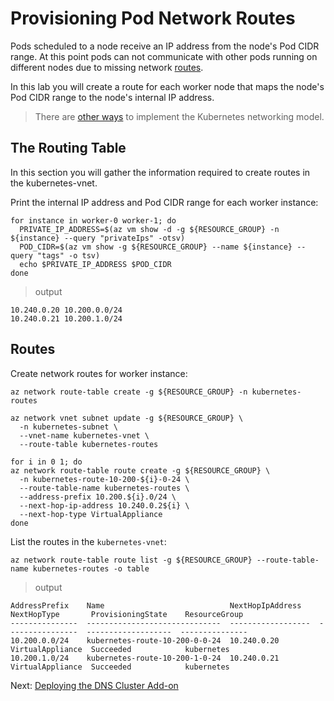 # Provisioning Pod Network Routes

Pods scheduled to a node receive an IP address from the node's Pod CIDR range. At this point pods can not communicate with other pods running on different nodes due to missing network [routes](https://docs.microsoft.com/azure/virtual-network/virtual-networks-udr-overview#user-defined).

In this lab you will create a route for each worker node that maps the node's Pod CIDR range to the node's internal IP address.

> There are [other ways](https://kubernetes.io/docs/concepts/cluster-administration/networking/#how-to-implement-the-kubernetes-networking-model) to implement the Kubernetes networking model.

## The Routing Table

In this section you will gather the information required to create routes in the kubernetes-vnet.

Print the internal IP address and Pod CIDR range for each worker instance:

```shell
for instance in worker-0 worker-1; do
  PRIVATE_IP_ADDRESS=$(az vm show -d -g ${RESOURCE_GROUP} -n ${instance} --query "privateIps" -otsv)
  POD_CIDR=$(az vm show -g ${RESOURCE_GROUP} --name ${instance} --query "tags" -o tsv)
  echo $PRIVATE_IP_ADDRESS $POD_CIDR
done
```

> output

```shell
10.240.0.20 10.200.0.0/24
10.240.0.21 10.200.1.0/24
```

## Routes

Create network routes for worker instance:

```shell
az network route-table create -g ${RESOURCE_GROUP} -n kubernetes-routes
```

```shell
az network vnet subnet update -g ${RESOURCE_GROUP} \
  -n kubernetes-subnet \
  --vnet-name kubernetes-vnet \
  --route-table kubernetes-routes
```

```shell
for i in 0 1; do
az network route-table route create -g ${RESOURCE_GROUP} \
  -n kubernetes-route-10-200-${i}-0-24 \
  --route-table-name kubernetes-routes \
  --address-prefix 10.200.${i}.0/24 \
  --next-hop-ip-address 10.240.0.2${i} \
  --next-hop-type VirtualAppliance
done
```

List the routes in the `kubernetes-vnet`:

```shell
az network route-table route list -g ${RESOURCE_GROUP} --route-table-name kubernetes-routes -o table
```

> output

```shell
AddressPrefix    Name                            NextHopIpAddress    NextHopType       ProvisioningState    ResourceGroup
---------------  ------------------------------  ------------------  ----------------  -------------------  ---------------
10.200.0.0/24    kubernetes-route-10-200-0-0-24  10.240.0.20         VirtualAppliance  Succeeded            kubernetes
10.200.1.0/24    kubernetes-route-10-200-1-0-24  10.240.0.21         VirtualAppliance  Succeeded            kubernetes
```

Next: [Deploying the DNS Cluster Add-on](12-dns-addon.md)
